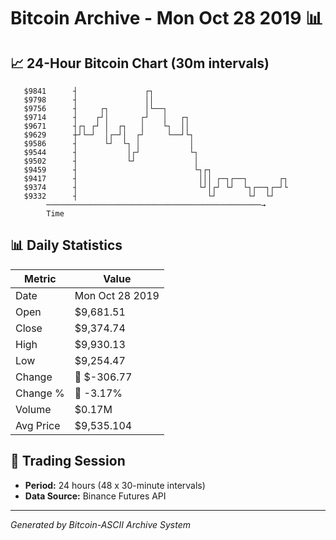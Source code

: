 # Bitcoin Archive - Mon Oct 28 2019 📊

## 📈 24-Hour Bitcoin Chart (30m intervals)

```
   $9841      ┤               ┌┐                               
   $9798      ┤               ││                               
   $9756      ┤     ┌┐        │└──┐                            
   $9714      ┤    ┌┘│       ┌┘   │   ┌┐                       
   $9671      ┤┌┐ ┌┘ │  ┌┐   │    └┐  ││                       
   $9629      ┼┘└─┘  │┌─┘│  ┌┘     └──┘└┐                      
   $9586      ┤      └┘  └┐ │           │                      
   $9544      ┤           │┌┘           └┐                     
   $9502      ┤           └┘             │                     
   $9459      ┤                          └┐┌┐                  
   $9417      ┤                           │││ ┌─┐┌──┐       ┌┐ 
   $9374      ┤                           └┘│┌┘ └┘  └┐┌──┐┌─┘└ 
   $9332      ┤                             └┘       └┘  └┘    
        ────────────────────────────────────────────────→
        Time
```

## 📊 Daily Statistics

| Metric | Value |
|--------|-------|
| Date | Mon Oct 28 2019 |
| Open | $9,681.51 |
| Close | $9,374.74 |
| High | $9,930.13 |
| Low | $9,254.47 |
| Change | 🔴 $-306.77 |
| Change % | 🔴 -3.17% |
| Volume | $0.17M |
| Avg Price | $9,535.104 |

## 📅 Trading Session

- **Period:** 24 hours (48 x 30-minute intervals)
- **Data Source:** Binance Futures API

---
*Generated by Bitcoin-ASCII Archive System*
